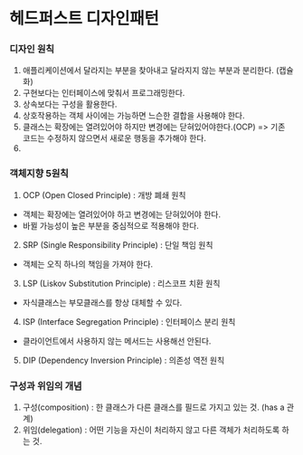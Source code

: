 # 헤드퍼스트 디자인패턴
### 디자인 원칙
1. 애플리케이션에서 달라지는 부분을 찾아내고 달라지지 않는 부분과 분리한다. (캡슐화)
2. 구현보다는 인터페이스에 맞춰서 프로그래밍한다. 
3. 상속보다는 구성을 활용한다.
4. 상호작용하는 객체 사이에는 가능하면 느슨한 결합을 사용해야 한다.
5. 클래스는 확장에는 열려있어야 하지만 변경에는 닫혀있어야한다.(OCP) => 기존 코드는 수정하지 않으면서 새로운 행동을 추가해야 한다.
6. 

### 객체지향 5원칙
1. OCP (Open Closed Principle) : 개방 폐쇄 원칙   
- 객체는 확장에는 열려있어야 하고 변경에는 닫혀있어야 한다.
- 바뀔 가능성이 높은 부분을 중심적으로 적용해야 한다.
2. SRP (Single Responsibility Principle) : 단일 책임 원칙
- 객체는 오직 하나의 책임을 가져야 한다.
3. LSP (Liskov Substitution Principle) : 리스코프 치환 원칙
- 자식클래스는 부모클래스를 항상 대체할 수 있다.
4. ISP (Interface Segregation Principle) : 인터페이스 분리 원칙
- 클라이언트에서 사용하지 않는 메서드는 사용해선 안된다.
5. DIP (Dependency Inversion Principle) : 의존성 역전 원칙

### 구성과 위임의 개념
1. 구성(composition) : 한 클래스가 다른 클래스를 필드로 가지고 있는 것. (has a 관계)
2. 위임(delegation) : 어떤 기능을 자신이 처리하지 않고 다른 객체가 처리하도록 하는 것.

